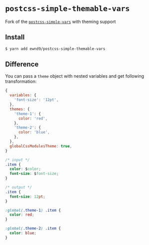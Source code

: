 # `postcss-simple-themable-vars`

Fork of the [`postcss-simple-vars`](https://github.com/postcss/postcss-simple-vars) with theming support

## Install

```sh
$ yarn add ewnd9/postcss-simple-themable-vars
```

## Difference

You can pass a `theme` object with nested variables and get following transformation:

```js
{
  variables: {
    'font-size': '12pt',
  },
  themes: {
    'theme-1': {
      color: 'red',
    },
    'theme-2': {
      color: 'blue',
    },
  },
  globalCssModulesTheme: true,
}
```

```css
/* input */
.item {
  color: $color;
  font-size: $font-size;
}
```

```css
/* output */
.item {
  font-size: 12pt;
}

:global(.theme-1) .item {
  color: red;
}

:global(.theme-2) .item {
  color: blue;
}
```


